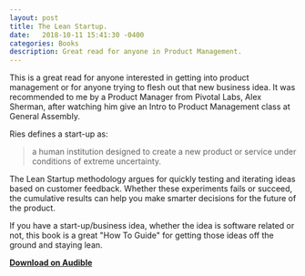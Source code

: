 ```yaml
---
layout: post
title: The Lean Startup.
date:   2018-10-11 15:41:30 -0400
categories: Books
description: Great read for anyone in Product Management.
---
```


This is a great read for anyone interested in getting into product management or for anyone trying to flesh out that new business idea. It was recommended to me by a Product Manager from Pivotal Labs, Alex Sherman, after watching him give an Intro to Product Management class at General Assembly.

Ries defines a start-up as:  

> a human institution designed to create a new product or service under conditions of extreme uncertainty.

The Lean Startup methodology argues for quickly testing and iterating ideas based on customer feedback. Whether these experiments fails or succeed, the cumulative results can help you make smarter decisions for the future of the product.

If you have a start-up/business idea, whether the idea is software related or not, this book is a great "How To Guide" for getting those ideas off the ground and staying lean.

[**Download on Audible**](https://www.audible.com/pd/The-Lean-Startup-Audiobook/B005LXV0HI)
